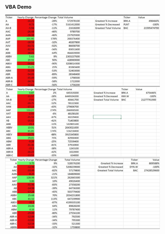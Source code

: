 <h3>VBA Demo</h3>

<img src="snapshot_2014_results.JPG">
<img src="snapshot_2015_results.JPG">
<img src="snapshot_2016_results.JPG">
